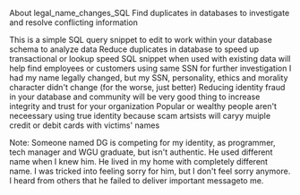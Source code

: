 About legal_name_changes_SQL
Find duplicates in databases to investigate and resolve conflicting information

This is a simple SQL query snippet to edit to work within your database schema to analyze data
Reduce duplicates in database to speed up transactional or lookup speed
SQL snippet when used with existing data will help find employees or customers using same SSN for further investigation
I had my name legally changed, but my SSN, personality, ethics and morality character didn't change (for the worse, just better)
Reducing identity fraud in your database and community will be very good thing to increase integrity and trust for your organization
Popular or wealthy people aren't neceessary using true identity because scam artsists will caryy muiple credit or debit cards with victims' names

Note: Someone named DG is competing for my identity, as programmer, tech manager and WGU graduate, but isn't authentic. He used different name when I knew him. He lived in my home with completely different name. I was tricked into feeling sorry for him, but I don't feel sorry anymore. I heard from others that he failed to deliver important messageto me. 
